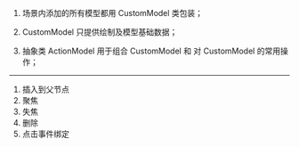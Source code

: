 1. 场景内添加的所有模型都用 CustomModel 类包装；

2. CustomModel 只提供绘制及模型基础数据；

3. 抽象类 ActionModel 用于组合 CustomModel 和 对 CustomModel 的常用操作；

---

1. 插入到父节点
2. 聚焦
3. 失焦
4. 删除
5. 点击事件绑定
